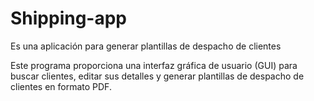 # Shipping-app
Es una aplicación para generar plantillas de despacho de clientes

Este programa proporciona una interfaz gráfica de usuario (GUI) para buscar clientes,
editar sus detalles y generar plantillas de despacho de clientes en formato PDF.
